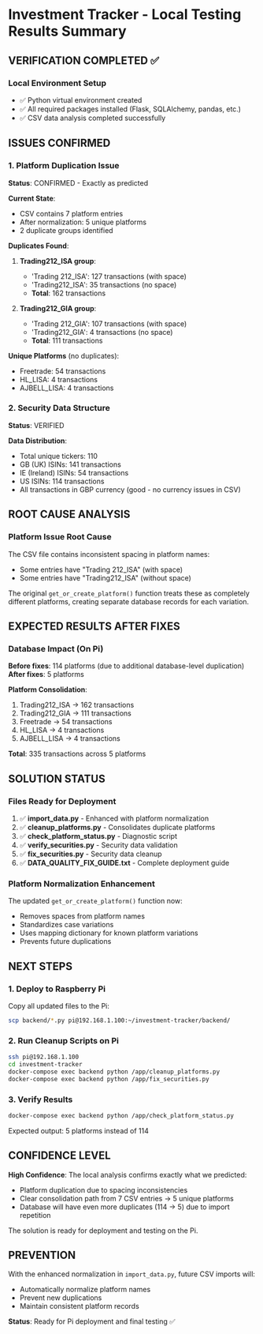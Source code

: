 # Investment Tracker - Local Testing Results Summary

## VERIFICATION COMPLETED ✅

### Local Environment Setup
- ✅ Python virtual environment created
- ✅ All required packages installed (Flask, SQLAlchemy, pandas, etc.)
- ✅ CSV data analysis completed successfully

## ISSUES CONFIRMED

### 1. Platform Duplication Issue
**Status**: CONFIRMED - Exactly as predicted

**Current State**:
- CSV contains 7 platform entries
- After normalization: 5 unique platforms
- 2 duplicate groups identified

**Duplicates Found**:
1. **Trading212_ISA group**:
   - 'Trading 212_ISA': 127 transactions (with space)
   - 'Trading212_ISA': 35 transactions (no space)
   - **Total**: 162 transactions

2. **Trading212_GIA group**:
   - 'Trading 212_GIA': 107 transactions (with space)
   - 'Trading212_GIA': 4 transactions (no space)
   - **Total**: 111 transactions

**Unique Platforms** (no duplicates):
- Freetrade: 54 transactions
- HL_LISA: 4 transactions  
- AJBELL_LISA: 4 transactions

### 2. Security Data Structure
**Status**: VERIFIED

**Data Distribution**:
- Total unique tickers: 110
- GB (UK) ISINs: 141 transactions
- IE (Ireland) ISINs: 54 transactions
- US ISINs: 114 transactions
- All transactions in GBP currency (good - no currency issues in CSV)

## ROOT CAUSE ANALYSIS

### Platform Issue Root Cause
The CSV file contains inconsistent spacing in platform names:
- Some entries have "Trading 212_ISA" (with space)
- Some entries have "Trading212_ISA" (without space)

The original `get_or_create_platform()` function treats these as completely different platforms, creating separate database records for each variation.

## EXPECTED RESULTS AFTER FIXES

### Database Impact (On Pi)
**Before fixes**: 114 platforms (due to additional database-level duplication)
**After fixes**: 5 platforms

**Platform Consolidation**:
1. Trading212_ISA → 162 transactions
2. Trading212_GIA → 111 transactions  
3. Freetrade → 54 transactions
4. HL_LISA → 4 transactions
5. AJBELL_LISA → 4 transactions

**Total**: 335 transactions across 5 platforms

## SOLUTION STATUS

### Files Ready for Deployment
1. ✅ **import_data.py** - Enhanced with platform normalization
2. ✅ **cleanup_platforms.py** - Consolidates duplicate platforms
3. ✅ **check_platform_status.py** - Diagnostic script
4. ✅ **verify_securities.py** - Security data validation
5. ✅ **fix_securities.py** - Security data cleanup
6. ✅ **DATA_QUALITY_FIX_GUIDE.txt** - Complete deployment guide

### Platform Normalization Enhancement
The updated `get_or_create_platform()` function now:
- Removes spaces from platform names
- Standardizes case variations
- Uses mapping dictionary for known platform variations
- Prevents future duplications

## NEXT STEPS

### 1. Deploy to Raspberry Pi
Copy all updated files to the Pi:
```bash
scp backend/*.py pi@192.168.1.100:~/investment-tracker/backend/
```

### 2. Run Cleanup Scripts on Pi
```bash
ssh pi@192.168.1.100
cd investment-tracker
docker-compose exec backend python /app/cleanup_platforms.py
docker-compose exec backend python /app/fix_securities.py
```

### 3. Verify Results
```bash
docker-compose exec backend python /app/check_platform_status.py
```

Expected output: 5 platforms instead of 114

## CONFIDENCE LEVEL

**High Confidence**: The local analysis confirms exactly what we predicted:
- Platform duplication due to spacing inconsistencies
- Clear consolidation path from 7 CSV entries → 5 unique platforms
- Database will have even more duplicates (114 → 5) due to import repetition

The solution is ready for deployment and testing on the Pi.

## PREVENTION

With the enhanced normalization in `import_data.py`, future CSV imports will:
- Automatically normalize platform names
- Prevent new duplications
- Maintain consistent platform records

**Status**: Ready for Pi deployment and final testing ✅